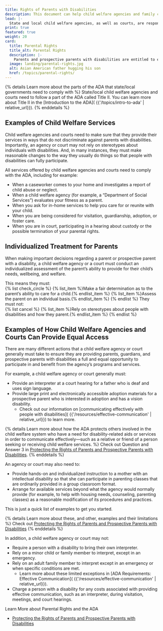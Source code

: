 ```yaml
---
title: Rights of Parents with Disabilities
description: This document can help child welfare agencies and family courts understand their obligations under Federal law to ensure that parents and prospective parents with disabilities receive equal treatment and equal access to parenting opportunities.
lead: |-
  State and local child welfare agencies, as well as courts, are responsible for protecting your children and families. But they also need to ensure that as a  parent, guardian, or  prospective parent with a disability, you are not discriminated against based on disability. By doing so, courts and agencies not only will be helping to place your children in safe and caring homes—they will also be complying with the ADA.
print: true
featured: true
weight: 20
card:
  title: Parental Rights
  title_alt: Parental Rights
  description: |-
    Parents and prospective parents with disabilities are entitled to equal treatment and equal access to parenting opportunities.
  image: landing/parental-rights.jpg
  alt: Asian American father hugging his son
  href: /topics/parental-rights/
---
```


{% details Learn more about the parts of the ADA that state/local governments need to comply with %}
State/local child welfare agencies and courts need to follow a part of the ADA called Title II. You can learn more about Title II in the [Introduction to the ADA]( {{'/topics/intro-to-ada' | relative_url}}).
{% enddetails %}

## Examples of Child Welfare Services  

Child welfare agencies and courts need to make sure that they provide their services in ways that do not discriminate against parents with disabilities. Importantly, an agency or court may not rely on stereotypes about individuals with disabilities. And, in many instances, they must make reasonable changes to the way they usually do things so that people with disabilities can fully participate.  

All services offered by child welfare agencies and courts need to comply with the ADA, including for example:  
- When a caseworker comes to your home and investigates a report of child abuse or neglect.  
- When a child welfare agency (for example, a “Department of Social Services”) evaluates your fitness as a parent.  
- When you ask for in-home services to help you care for or reunite with your child.  
- When you are being considered for visitation, guardianship, adoption, or foster care.  
- When you are in court, participating in a hearing about custody or the possible termination of your parental rights.  

## Individualized Treatment for Parents  

When making important decisions regarding a parent or prospective parent with a disability, a child welfare agency or a court must conduct an individualized assessment of the parent’s ability to provide for their child’s needs, wellbeing, and welfare.  

This means they must:  
{% list check_circle %}
{% list_item %}Make a fair determination as to the parent’s ability to care for a child.{% endlist_item %}
{% list_item %}Assess the parent on an individual basis.{% endlist_item %}
{% endlist %}
They must not:  
{% list cancel %}
{% list_item %}Rely on stereotypes about people with disabilities and how they parent.{% endlist_item %}
{% endlist %}  

## Examples of How Child Welfare Agencies and Courts Can Provide Equal Access  

There are many different actions that a child welfare agency or court generally must take to ensure they are providing parents, guardians, and prospective parents with disabilities a full and equal opportunity to participate in and benefit from the agency’s programs and services.  

For example, a child welfare agency or court generally must:  
- Provide an interpreter at a court hearing for a father who is deaf and uses sign language.  
- Provide large print and electronically accessible adoption materials for a prospective parent who is interested in adoption and has a vision disability.  
  - Check out our information on [communicating effectively with people with disabilities]( {{'/resources/effective-communication' | relative_url}}) to learn more.  

{% details Learn more about how the ADA protects others involved in the child welfare system who have a need for disability-related aids or services in order to communicate effectively—such as a relative or friend of a person seeking or receiving child welfare services. %}
Check out Question and Answer 3 in [Protecting the Rights of Parents and Prospective Parents with Disabilities](https://www.ada.gov/doj_hhs_ta/child_welfare_ta.html).
{% enddetails %}

An agency or court may also need to:  
- Provide hands-on and individualized instruction to a  mother with an intellectual disability so that she can participate in parenting classes that are ordinarily provided in a group classroom format.  
- Arrange for available services beyond what the agency would normally provide (for example, to help with housing needs, counseling, parenting classes) as a reasonable modification of its procedures and practices.  

This is just a quick list of examples to get you started.  

{% details Learn more about these, and other, examples and their limitations %}
Check out [Protecting the Rights of Parents and Prospective Parents with Disabilities](https://www.ada.gov/doj_hhs_ta/child_welfare_ta.html)
{% enddetails %}

In addition, a child welfare agency or court may not:  
- Require a person with a disability to bring their own interpreter.  
- Rely on a minor child or family member to interpret, except in an emergency.  
- Rely on an adult family member to interpret except in an emergency or when specific conditions are met.  
  - Learn more about these limited exceptions in [ADA Requirements: Effective Communication]( {{'/resources/effective-communication' | relative_url}}).  
- Charge a person with a disability for any costs associated with providing effective communication, such as an interpreter, during visitation, meetings, and court hearings.  

Learn More about Parental Rights and the ADA  
- [Protecting the Rights of Parents and Prospective Parents with Disabilities](https://www.ada.gov/doj_hhs_ta/child_welfare_ta.html)
